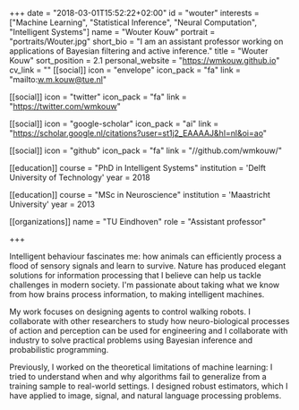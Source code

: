 +++
date = "2018-03-01T15:52:22+02:00"
id = "wouter"
interests = ["Machine Learning", "Statistical Inference", "Neural Computation", "Intelligent Systems"]
name = "Wouter Kouw"
portrait = "portraits/Wouter.jpg"
short_bio = "I am an assistant professor working on applications of Bayesian filtering and active inference."
title = "Wouter Kouw"
sort_position = 2.1
personal_website = "https://wmkouw.github.io"
cv_link = ""
[[social]]
    icon = "envelope"
    icon_pack = "fa"
    link = "mailto:w.m.kouw@tue.nl"

[[social]]
    icon = "twitter"
    icon_pack = "fa"
    link = "https://twitter.com/wmkouw"

[[social]]
    icon = "google-scholar"
    icon_pack = "ai"
    link = "https://scholar.google.nl/citations?user=st1j2_EAAAAJ&hl=nl&oi=ao"

[[social]]
    icon = "github"
    icon_pack = "fa"
    link = "//github.com/wmkouw/"

[[education]]
    course = "PhD in Intelligent Systems"
    institution = 'Delft University of Technology'
    year = 2018

[[education]]
    course = "MSc in Neuroscience"
    institution = 'Maastricht University'
    year = 2013

[[organizations]]
    name = "TU Eindhoven"
    role = "Assistant professor"

+++

Intelligent behaviour fascinates me: how animals can efficiently process a flood of sensory signals and learn to survive. Nature has produced elegant solutions for information processing that I believe can help us tackle challenges in modern society. I'm passionate about taking what we know from how brains process information, to making intelligent machines.

My work focuses on designing agents to control walking robots. I collaborate with other researchers to study how neuro-biological processes of action and perception can be used for engineering and I collaborate with industry to solve practical problems using Bayesian inference and probabilistic programming.

Previously, I worked on the theoretical limitations of machine learning: I tried to understand when and why algorithms fail to generalize from a training sample to real-world settings. I designed robust estimators, which I have applied to image, signal, and natural language processing problems.
